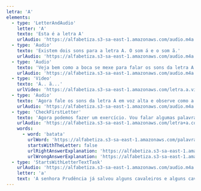 ```yaml
---
letra: 'A'
elements:
  - type: 'LetterAndAudio'
    letter: 'A'
    texto: 'Esta é a letra A'
    urlAudio: 'https://alfabetiza.s3-sa-east-1.amazonaws.com/audio.m4a'
  - type: 'Audio'
    texto: 'Existem dois sons para a letra A. O som á e o som ã.'
    urlAudio: 'https://alfabetiza.s3-sa-east-1.amazonaws.com/audio.m4a'
  - type: 'Audio'
    texto: 'Veja bem como a boca se mexe para falar os sons da letra A.'
    urlAudio: 'https://alfabetiza.s3-sa-east-1.amazonaws.com/audio.m4a'
  - type: 'Video'
    texto: 'Á.. ã...'
    urlVideo: 'https://alfabetiza.s3-sa-east-1.amazonaws.com/letra.a.video.sons+da+letra.mp4'
  - type: 'Audio'
    texto: 'Agora fale os sons da letra A em voz alta e observe como a sua boca se mexe. Essa observação é muito importante para você aprender a ler e escrever. Se você precisar, assista o vídeo novamente.'
    urlAudio: 'https://alfabetiza.s3-sa-east-1.amazonaws.com/audio.m4a'
  - type: 'CheckFirstLetter'
    texto: 'Agora podemos fazer um exercício. Vou falar algumas palavras, e a cada palavra que você ouvir, repita em voz alta. Se o primeiro som da palavra for um dos sons da letra A, aperte o botão verde. Se não, aperte o vermelho.'
    urlAudio: 'https://alfabetiza.s3-sa-east-1.amazonaws.com/letra+a.comec%CC%A7a+com.instruc%CC%A7o%CC%83es.m4a'
    words:
      - word: 'batata'
        urlWord: 'https://alfabetiza.s3-sa-east-1.amazonaws.com/palavras.batata.m4a'
        startsWithTheLetter: false
        urlRightAnswerExplanation: 'https://alfabetiza.s3-sa-east-1.amazonaws.com/letra+a.comec%CC%A7a+com.batata.certo.m4a'
        urlWrongAnswerExplanation: 'https://alfabetiza.s3-sa-east-1.amazonaws.com/letra+a.comec%CC%A7a+com.batata.errado.m4a'
  - type: 'StartsWithLetterTextTask'
    urlAudio: 'https://alfabetiza.s3-sa-east-1.amazonaws.com/audio.m4a'
    letter: 'a'
    text: 'A senhora Prudência já salvou alguns cavaleiros e alguns cavalheiros. Deu-lhes equilíbrio e uma atitude mais ponderada. Pois quando estava com eles os aconselhava a pensar duas vezes antes de fazer algo que pudesse prejudicá-los.'
---
```


